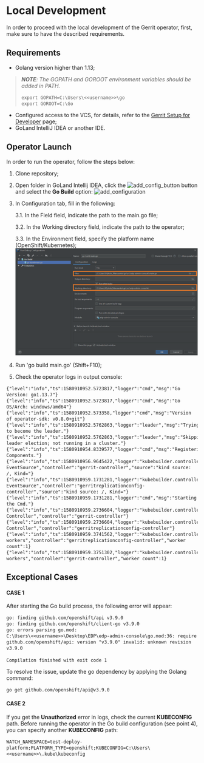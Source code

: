 # Local Development

In order to proceed with the local development of the Gerrit operator, first, make sure to have the described requirements.

## Requirements
* Golang version higher than 1.13;

>_**NOTE**: The GOPATH and GOROOT environment variables should be added in PATH._
>```
>export GOPATH=C:\Users\<<username>>\go
>export GOROOT=C:\Go
>```

* Configured access to the VCS, for details, refer to the [Gerrit Setup for Developer](https://kb.epam.com/display/EPMDEDP/Gerrit+Setup+for+Developer) page;
* GoLand IntelliJ IDEA or another IDE.

## Operator Launch
In order to run the operator, follow the steps below:

1. Clone repository;
2. Open folder in GoLand Intellij IDEA, click the ![add_config_button](../readme-resource/add_config_button.png "add_config_button") button and select the **Go Build** option:
![add_configuration](../readme-resource/add_configuration.png "add_configuration") 
3. In Configuration tab, fill in the following:

    3.1. In the Field field, indicate the path to the main.go file;
    
    3.2. In the Working directory field, indicate the path to the operator;
    
    3.3. In the Environment field, specify the platform name (OpenShift/Kubernetes);
   ![build-config](../readme-resource/build_config.png "build-config") 

4. Run 'go build main.go' (Shift+F10);
5. Check the operator logs in output console: 
```
{"level":"info","ts":1580910952.5723817,"logger":"cmd","msg":"Go Version: go1.13.7"}
{"level":"info","ts":1580910952.5723817,"logger":"cmd","msg":"Go OS/Arch: windows/amd64"}
{"level":"info","ts":1580910952.573358,"logger":"cmd","msg":"Version of operator-sdk: v0.8.0+git"}
{"level":"info","ts":1580910952.5762863,"logger":"leader","msg":"Trying to become the leader."}
{"level":"info","ts":1580910952.5762863,"logger":"leader","msg":"Skipping leader election; not running in a cluster."}
{"level":"info","ts":1580910954.8339577,"logger":"cmd","msg":"Registering Components."}
{"level":"info","ts":1580910956.9645422,"logger":"kubebuilder.controller","msg":"Starting EventSource","controller":"gerrit-controller","source":"kind source: /, Kind="}
{"level":"info","ts":1580910959.1731281,"logger":"kubebuilder.controller","msg":"Starting EventSource","controller":"gerritreplicationconfig-controller","source":"kind source: /, Kind="}
{"level":"info","ts":1580910959.1731281,"logger":"cmd","msg":"Starting the Cmd."}
{"level":"info","ts":1580910959.2736604,"logger":"kubebuilder.controller","msg":"Starting Controller","controller":"gerrit-controller"}
{"level":"info","ts":1580910959.2736604,"logger":"kubebuilder.controller","msg":"Starting Controller","controller":"gerritreplicationconfig-controller"}
{"level":"info","ts":1580910959.3741562,"logger":"kubebuilder.controller","msg":"Starting workers","controller":"gerritreplicationconfig-controller","worker count":1}
{"level":"info","ts":1580910959.3751302,"logger":"kubebuilder.controller","msg":"Starting workers","controller":"gerrit-controller","worker count":1}
```

## Exceptional Cases

#### CASE 1

After starting the Go build process, the following error will appear: 
```
go: finding github.com/openshift/api v3.9.0
go: finding github.com/openshift/client-go v3.9.0
go: errors parsing go.mod:
C:\Users\<<username>>\Desktop\EDP\edp-admin-console\go.mod:36: require github.com/openshift/api: version "v3.9.0" invalid: unknown revision v3.9.0

Compilation finished with exit code 1
```

To resolve the issue, update the go dependency by applying the Golang command:
```
go get github.com/openshift/api@v3.9.0
```

#### CASE 2

If you get the **Unauthorized** error in logs, check the current **KUBECONFIG** path. Before running the operator in the Go build configuration (see point 4), you can specify another **KUBECONFIG** path:

```
WATCH_NAMESPACE=test-deploy-platform;PLATFORM_TYPE=openshift;KUBECONFIG=C:\Users\<<username>>\.kube\kubeconfig
```